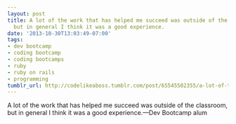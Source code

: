 ```yaml
---
layout: post
title: A lot of the work that has helped me succeed was outside of the classroom,
  but in general I think it was a good experience.
date: '2013-10-30T13:03:49-07:00'
tags:
- dev bootcamp
- coding bootcamp
- coding bootcamps
- ruby
- ruby on rails
- programming
tumblr_url: http://codelikeaboss.tumblr.com/post/65545502355/a-lot-of-the-work-that-has-helped-me-succeed-was
---
```

A lot of the work that has helped me succeed was outside of the classroom, but in general I think it was a good experience.—Dev Bootcamp alum
